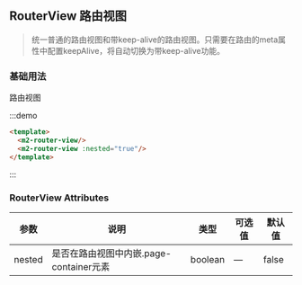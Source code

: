 ## RouterView 路由视图
> 统一普通的路由视图和带keep-alive的路由视图。只需要在路由的meta属性中配置keepAlive，将自动切换为带keep-alive功能。

### 基础用法

路由视图

:::demo
```html
<template>
  <m2-router-view/>
  <m2-router-view :nested="true"/>
</template>
```
:::

### RouterView Attributes
| 参数      | 说明          | 类型      | 可选值                           | 默认值  |
|---------- |-------------- |---------- |--------------------------------  |-------- |
| nested | 是否在路由视图中内嵌.page-container元素 | boolean | — | false |
